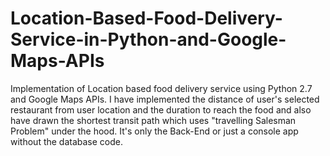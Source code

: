 # Location-Based-Food-Delivery-Service-in-Python-and-Google-Maps-APIs
Implementation of Location based food delivery service using Python 2.7 and Google Maps APIs. I have implemented the distance of user's selected restaurant from user location and the duration to reach the food and also have drawn the shortest transit path which uses "travelling Salesman Problem" under the hood. It's only the Back-End or just a console app without the database code.
